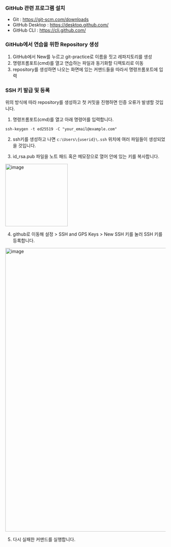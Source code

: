 ### GitHub 관련 프로그램 설치

- Git :  https://git-scm.com/downloads
- GitHub Desktop : https://desktop.github.com/
- GitHub CLI : https://cli.github.com/

### GitHub에서 연습을 위한 Repository 생성

1. GitHub에서 New를 누르고 git-practice로 이름을 짓고 레파지토리를 생성
1. 명령프롬포트(cmd)를 열고 연습하는 파일과 동기화할 디렉토리로 이동
1. repository를 생성하면 나오는 화면에 있는 커맨드들을 따라서 명령프롬포트에 입력

### SSH 키 발급 및 등록

위의 방식에 따라 repository를 생성하고 첫 커밋을 진행하면 인증 오류가 발생할 것입니다.

1. 명령프롬포트(cmd)를 열고 아래 명령어를 입력합니다.
```
ssh-keygen -t ed25519 -C "your_email@example.com"
```

2. ssh키를 생성하고 나면 ```c:\Users\{userid}\.ssh``` 위치에 여러 파일들이 생성되었을 것입니다.

3. id_rsa.pub 파일을 노트 패드 혹은 메모장으로 열어 안에 있는 키를 복사합니다.
<img width="196" alt="image" src="https://user-images.githubusercontent.com/5918681/216488013-123e9a1d-248b-471c-aaee-f2d5dc700ba6.png">

4. github로 이동해 설정 > SSH and GPS Keys > New SSH 키를 눌러 SSH 키를 등록합니다.
<img width="890" alt="image" src="https://user-images.githubusercontent.com/5918681/216488522-126d78f4-5db2-49ae-a554-19935fb15331.png">

5. 다시 실패한 커맨드를 실행합니다.
